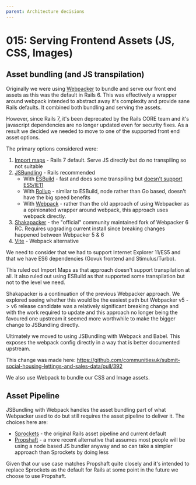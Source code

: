 ```yaml
---
parent: Architecture decisions
---
```


# 015: Serving Frontend Assets (JS, CSS, Images)

## Asset bundling (and JS transpilation)

Originally we were using [Webpacker](https://github.com/rails/webpacker) to bundle and serve our front end assets as this was the default in Rails 6. This was effectively a wrapper around webpack intended to abstract away it's complexity and provide sane Rails defaults. It combined both bundling and serving the assets.

However, since Rails 7, it's been deprecated by the Rails CORE team and it's javascript dependencies are no longer updated even for security fixes. As a result we decided we needed to move to one of the supported front end asset options.

The primary options considered were:


1. [Import maps](https://github.com/rails/importmap-rails) - Rails 7 default. Serve JS directly but do no transpiling so not suitable
2. [JSBundling](https://github.com/rails/jsbundling-rails) - Rails recommended
    - With [ESBuild](https://esbuild.github.io/) - fast and does some transpiling but [doesn't support ES5/IE11](https://github.com/communitiesuk/submit-social-housing-lettings-and-sales-data/pull/203)
    - With [Rollup](https://www.rollupjs.org/guide/en/) - similar to ESBuild, node rather than Go based, doesn't have the big speed benefits
    - With [Webpack](https://webpack.js.org/) - rather than the old approach of using Webpacker as a opinionated wrapper around webpack, this approach uses webpack directly.
3. [Shakapacker](https://github.com/shakacode/shakapacker) - the "official" community maintained fork of Webpacker 6 RC. Requires upgrading current install since breaking changes happened between Webpacker 5 & 6
4. [Vite](https://vite-ruby.netlify.app/) - Webpack alternative

We need to consider that we had to support Internet Explorer 11/ES5 and that we have ES6 dependencies (Govuk frontend and Stimulus/Turbo).

This ruled out Import Maps as that approach doesn't support transpilation at all. It also ruled out using ESBuild as that supported some transpilation but not to the level we need.

Shakapacker is a continuation of the previous Webpacker approach. We explored seeing whether this would be the easiest path but Webpacker v5 -> v6 release candidate was a relatively significant breaking change and with the work required to update and this approach no longer being the favoured one upstream it seemed more worthwhile to make the bigger change to JSBundling directly.

Ultimately we moved to using JSBundling with Webpack and Babel. This exposes the webpack config directly in a way that is better documented upstream.

This change was made here: https://github.com/communitiesuk/submit-social-housing-lettings-and-sales-data/pull/392

We also use Webpack to bundle our CSS and Image assets.

## Asset Pipeline

JSBundling with Webpack handles the asset bundling part of what Webpacker used to do but still requires the asset pipeline to deliver it. The choices here are:

- [Sprockets](https://github.com/rails/sprockets-rails) - the original Rails asset pipeline and current default
- [Propshaft](https://github.com/rails/propshaft) - a more recent alternative that assumes most people will be using a node based JS bundler anyway and so can take a simpler approach than Sprockets by doing less

Given that our use case matches Propshaft quite closely and it's intended to replace Sprockets as the default for Rails at some point in the future we choose to use Propshaft.
